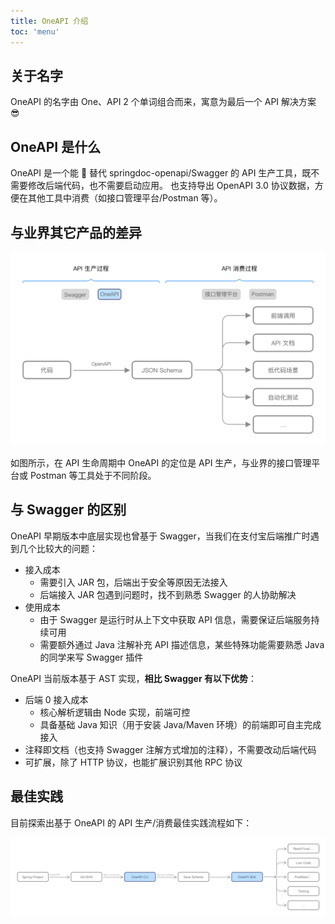 ```yaml
---
title: OneAPI 介绍
toc: 'menu'
---
```


## 关于名字

OneAPI 的名字由 One、API 2 个单词组合而来，寓意为最后一个 API 解决方案 😎

## OneAPI 是什么

OneAPI 是一个能 💯 替代 springdoc-openapi/Swagger 的 API 生产工具，既不需要修改后端代码，也不需要启动应用。 也支持导出 OpenAPI 3.0 协议数据，方便在其他工具中消费（如接口管理平台/Postman 等）。

## 与业界其它产品的差异

<img src="../src/assets/api-lifecycle.png" width="520"  alt="API 生命周期"/>

如图所示，在 API 生命周期中 OneAPI 的定位是 API 生产，与业界的接口管理平台或 Postman 等工具处于不同阶段。

## 与 Swagger 的区别

OneAPI 早期版本中底层实现也曾基于 Swagger，当我们在支付宝后端推广时遇到几个比较大的问题：

- 接入成本
  - 需要引入 JAR 包，后端出于安全等原因无法接入
  - 后端接入 JAR 包遇到问题时，找不到熟悉 Swagger 的人协助解决
- 使用成本
  - 由于 Swagger 是运行时从上下文中获取 API 信息，需要保证后端服务持续可用
  - 需要额外通过 Java 注解补充 API 描述信息，某些特殊功能需要熟悉 Java 的同学来写 Swagger 插件

OneAPI 当前版本基于 AST 实现，**相比 Swagger 有以下优势**：

- 后端 0 接入成本
  - 核心解析逻辑由 Node 实现，前端可控
  - 具备基础 Java 知识（用于安装 Java/Maven 环境）的前端即可自主完成接入
- 注释即文档（也支持 Swagger 注解方式增加的注释），不需要改动后端代码
- 可扩展，除了 HTTP 协议，也能扩展识别其他 RPC 协议

## 最佳实践

目前探索出基于 OneAPI 的 API 生产/消费最佳实践流程如下：

<img src="../src/assets/api-flow.png" width="900" />
